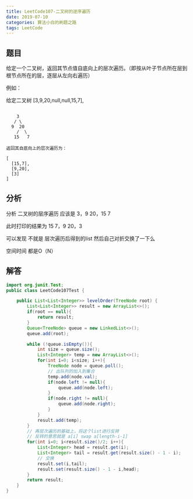 ```yaml
---
title: LeetCode107-二叉树的逆序遍历
date: 2019-07-10
categories: 算法小白的刷题之路
tags: LeetCode
---
```


## 题目
给定一个二叉树，返回其节点值自底向上的层次遍历。（即按从叶子节点所在层到根节点所在的层，逐层从左向右遍历）

例如：

给定二叉树 [3,9,20,null,null,15,7],

```

    3
   / \
  9  20
    /  \
   15   7
   
返回其自底向上的层次遍历为：

[
  [15,7],
  [9,20],
  [3]
]
```

## 分析

分析 二叉树的层序遍历 应该是 3，9 20，15 7

此时打印的结果为    15 7，9 20，3       

可以发现 不就是 层次遍历后得到的list 然后自己对折交换了一下么

空间时间 都是O（N）

## 解答

````java
import org.junit.Test;
public class LeetCode107Test {

	public List<List<Integer>> levelOrder(TreeNode root) {
		List<List<Integer>> result = new ArrayList<>();
		if(root == null){
			return result;
		}
		Queue<TreeNode> queue = new LinkedList<>();
		queue.add(root);

		while (!queue.isEmpty()){
			int size = queue.size();
			List<Integer> temp = new ArrayList<>();
			for(int i=0; i<size; i++){
				TreeNode node = queue.poll();
				// 出队列的加入到集合
				temp.add(node.val);
				if(node.left != null){
					queue.add(node.left);
				}
				if(node.right != null){
					queue.add(node.right);
				}
			}
			result.add(temp);
		}
		// 再层次遍历的基础上，将这个list进行反转
		// 反转的意思就是 a[i] swap a[length-i-1]
		for(int i=0; i<result.size()/2; i++){
			List<Integer> head = result.get(i);
			List<Integer> tail = result.get(result.size() - 1 - i);
			// 交换
			result.set(i,tail);
			result.set(result.size() - 1 - i,head);
		}
		return result;
	}
}


````









